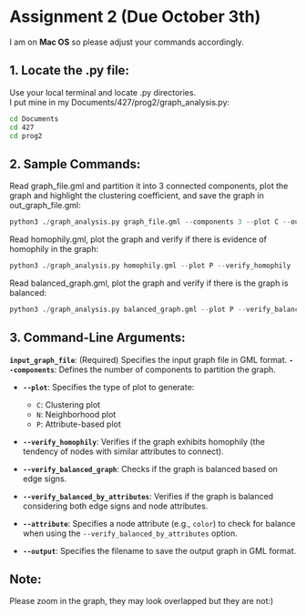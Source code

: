 # Assignment 2 (Due October 3th)

I am on **Mac OS** so please adjust your commands accordingly.

## 1. Locate the .py file:

Use your local terminal and locate .py directories.
\
I put mine in my Documents/427/prog2/graph_analysis.py:

```bash
cd Documents
cd 427
cd prog2
```

## 2. Sample Commands:

Read graph_file.gml and partition it into 3 connected components, plot the graph and highlight the clustering coefficient, and save the graph in out_graph_file.gml:
```python
python3 ./graph_analysis.py graph_file.gml --components 3 --plot C --output out_graph_file.gml
```

Read homophily.gml, plot the graph and verify if there is evidence of homophily in the graph:
```python
python3 ./graph_analysis.py homophily.gml --plot P --verify_homophily
```

Read balanced_graph.gml, plot the graph and verify if there is the graph is balanced:
```python
python3 ./graph_analysis.py balanced_graph.gml --plot P --verify_balanced_graph
```
## 3. Command-Line Arguments:

**`input_graph_file`**: (Required) Specifies the input graph file in GML format.
**`--components`**: Defines the number of components to partition the graph.

- **`--plot`**: Specifies the type of plot to generate:
  - `C`: Clustering plot
  - `N`: Neighborhood plot
  - `P`: Attribute-based plot

- **`--verify_homophily`**: Verifies if the graph exhibits homophily (the tendency of nodes with similar attributes to connect).

- **`--verify_balanced_graph`**: Checks if the graph is balanced based on edge signs.

- **`--verify_balanced_by_attributes`**: Verifies if the graph is balanced considering both edge signs and node attributes.

- **`--attribute`**: Specifies a node attribute (e.g., `color`) to check for balance when using the `--verify_balanced_by_attributes` option.

- **`--output`**: Specifies the filename to save the output graph in GML format.

## Note:
Please zoom in the graph, they may look overlapped but they are not:)
